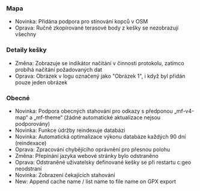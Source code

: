 
### Mapa
- Novinka: Přidána podpora pro stínování kopců v OSM
- Oprava: Ručně zkopírované terasové body z kešky se nezobrazují všechny

### Detaily kešky
- Změna: Zobrazuje se indikátor načítání v činnosti protokolu, zatímco probíhá načítání požadovaných dat
- Oprava: Obrázek v logu označený jako "Obrázek 1", i když byl přidán pouze jeden obrázek

### Obecné
- Novinka: Podpora obecných stahování pro odkazy s předponou „mf-v4-map“ a „mf-theme“ (žádné automatické aktualizace nejsou podporovány)
- Novinka: Funkce údržby reindexuje databázi
- Novinka: Automatická optimalizace výkonu databáze každých 90 dní (reindexace)
- Oprava: Zpracování chybějícího oprávnění pro přesnou polohu
- Změna: Přepínání jazyka webové stránky bylo odstraněno
- Oprava: Odstraněné uživatelsky definované kešky se při restartu c:geo neodstraní
- Novinka: Zobrazení čekajících stahování
- New: Append cache name / list name to file name on GPX export
